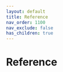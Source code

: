 ```yaml
---
layout: default
title: Reference
nav_order: 1100
nav_exclude: false
has_children: true
---
```


# Reference

